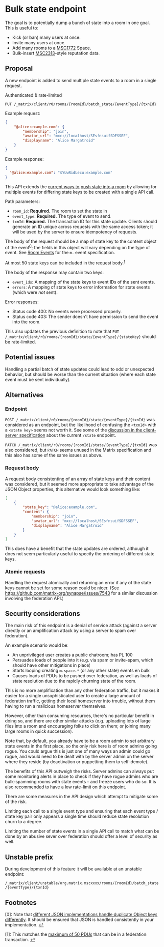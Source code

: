 # Bulk state endpoint

The goal is to potentially dump a bunch of state into a room
in one goal. This is useful to:

* Kick (or ban) many users at once.
* Invite many users at once.
* Add many rooms to a [MSC1772](https://github.com/matrix-org/matrix-doc/pull/1772) Space.
* Bulk-insert [MSC2313](https://github.com/matrix-org/matrix-doc/pull/2313)-style reputation data.

## Proposal

A new endpoint is added to send multiple state events to a room in a single request.

Authenticated & rate-limited

`PUT /_matrix/client/r0/rooms/{roomId}/batch_state/{eventType}/{txnId}`

Example request:

```json
{
    "@alice:example.com": {
        "membership": "join",
        "avatar_url": "mxc://localhost/SEsfnsuifSDFSSEF",
        "displayname": "Alice Margatroid"
    }
}
```

Example response:

```json
{
  "@alice:example.com": "$YUwRidLecu:example.com"
}
```

This API extends the [current ways to push state into a room](https://matrix.org/docs/spec/client_server/latest#sending-events-to-a-room) by allowing for multiple events for differing state keys to be created with a single API call.

Path parameters:

* `room_id`: **Required.** The room to set the state in
* `event_type`: **Required.** The type of event to send.
* `txnId`: **Required.** The transaction ID for this state update. Clients should
  generate an ID unique across requests with the same access token; it will be
  used by the server to ensure idempotency of requests.

The body of the request should be a map of state key to the content object of the
event<sup id="a0">[0](#f0)</sup>; the fields in this object will vary depending
on the type of event. See [Room Events](https://matrix.org/docs/spec/client_server/latest#room-events)
for the `m.` event specification.

At most 50 state keys can be included in the request body.<sup id="a1">[1](#f1)</sup>

The body of the response may contain two keys:

* `event_ids`: A mapping of the state keys to event IDs of the sent events.
* `errors`: A mapping of state keys to error information for state events (which
  were *not* sent).

Error responses:

* Status code 400: No events were processed properly.
* Status code 403: The sender doesn't have permission to send the event into the
  room.

This also updates the previous definition to note that
`PUT /_matrix/client/r0/rooms/{roomId}/state/{eventType}/{stateKey}` should be
rate-limited.

## Potential issues

Handling a partial batch of state updates could lead to odd or unexpected behavior,
but should be worse than the current situation (where each state event must be
sent individually).

## Alternatives

### Endpoint

`POST /_matrix/client/r0/rooms/{roomId}/state/{eventType}/{txnId}` was considered
as an endpoint, but the likelihood of confusing the `<txnId>` with a
`<state key>` seems not worth it. See some of the
[discussion in the client-server specification](https://matrix.org/docs/spec/client_server/latest#put-matrix-client-r0-rooms-roomid-state-eventtype-statekey)
about the current `/state` endpoint.

`PATCH /_matrix/client/r0/rooms/{roomId}/state/{eventType}/{txnId}` was also
considered, but `PATCH` seems unused in the Matrix specification and this also
has some of the same issues as above.

### Request body

A request body consistenting of an array of state keys and their content was
considered, but it seemed more appropriate to take advantage of the JSON Object
properties, this alternative would look something like:

```json
[
    {
        "state_key": "@alice:example.com",
        "content": {
            "membership": "join",
            "avatar_url": "mxc://localhost/SEsfnsuifSDFSSEF",
            "displayname": "Alice Margatroid"
        }
    }
]
```

This does have a benefit that the state updates are ordered, although it does not
seem particularly useful to specify the ordering of different state keys.

### Atomic requests

Handling the request atomically and returning an error if any of the state keys
cannot be set for some reason could be nicer. (See
https://github.com/matrix-org/synapse/issues/7543 for a similar discussion
involving the federation API.)

## Security considerations

The main risk of this endpoint is a denial of service attack (against a server
directly or an amplification attack by using a server to spam over federation).

An example scenario would be:

* An unprivileged user creates a public chatroom; has PL 100
* Persuades loads of people into it (e.g. via spam or invite-spam, which should
  have other mitigations in place)
* Starts looping creating `m.space.*` (or any other state) events en bulk
* Causes loads of PDUs to be pushed over federation, as well as loads of state
  resolution due to the rapidly churning state of the room.

This is no more amplification than any other federation traffic, but it makes it
easier for a single unsophisticated user to create a large amount of federation
traffic, getting their local homeserver into trouble, without them having to run
a malicious homeserver themselves.

However, other than consuming resources, there's no particular benefit in doing
so, and there are other similar attacks (e.g. uploading lots of large files into
a room and encouraging folks to click on them; or joining many large rooms in
quick succession).

Note that, by default, you already have to be a room admin to set arbitrary state
events in the first place, so the only risk here is of room admins going rogue.
You could argue this is just one of many ways an admin could go rogue, and would
need to be dealt with by the server admin on the server where they reside (by
deactivation or puppetting them to self-demote).

The benefits of this API outweigh the risks. Server admins can always put some
monitoring alerts in place to check if they have rogue admins who are
bulk-spamming rooms with state events - and freeze users who do so. It is also
recommended to have a low rate-limit on this endpoint.

There are some measures in the API design which attempt to mitigate some of the
risk.

Limiting each call to a single event type and ensuring that each event type /
state key pair only appears a single time should reduce state resolution churn
to a degree.

Limiting the number of state events in a single API call to match what can be
done by an abusive sever over federation should offer a level of security as
well.

## Unstable prefix

During development of this feature it will be available at an unstable endpoint:

`/_matrix/client/unstable/org.matrix.mscxxxx/rooms/{roomId}/batch_state/{eventType}/{txnId}`

## Footnotes

<a id="f0"/>[0]: Note that
[different JSON implementations handle duplicate Object keys differently](https://labs.bishopfox.com/tech-blog/an-exploration-of-json-interoperability-vulnerabilities).
It should be ensured that JSON is handled consistently in your implementation. [↩](#a0)

<a id="f1"/>[1]: This matches the [maximum of 50 PDUs](https://matrix.org/docs/spec/server_server/latest#put-matrix-federation-v1-send-txnid)
that can be in a federation transaction. [↩](#a1)
